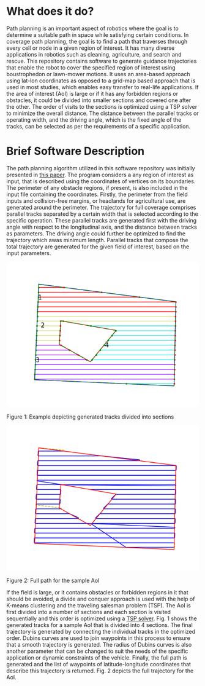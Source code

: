 # What does it do?

Path planning is an important aspect of robotics where the goal is to determine a suitable path in space while satisfying certain conditions. In coverage path planning, the goal is to find a path that traverses through every cell or node in a given region of interest. It has many diverse applications in robotics such as cleaning, agriculture, and search and rescue. This repository contains software to generate guidance trajectories that enable the robot to cover the specified region of interest using boustrophedon or lawn-mower motions. It uses an area-based approach using lat-lon coordinates as opposed to a grid-map based approach that is used in most studies, which enables easy transfer to real-life applications. If the area of interest (AoI) is large or if it has any forbidden regions or obstacles, it could be divided into smaller sections and covered one after the other. The order of visits to the sections is optimized using a TSP solver to minimize the overall distance. The distance between the parallel tracks or operating width, and the driving angle, which is the fixed angle of the tracks, can be selected as per the requirements of a specific application.  

# Brief Software Description

<!-- <img src="images/example_0deg.png" alt="Example depicting generated tracks divided into sections" width="80" height="120"> -->

The path planning algorithm utilized in this software repository was initially presented in [this paper](https://journals.sagepub.com/doi/full/10.5772/56248). The program considers a any region of interest as input, that is described using the coordinates of vertices on its boundaries. The perimeter of any obstacle regions, if present, is also included in the input file containing the coordinates. Firstly, the perimeter from the field inputs and collision-free margins, or headlands for agricultural use, are generated around the perimeter. The trajectory for full coverage comprises parallel tracks separated by a certain width that is selected according to the specific operation. These parallel tracks are generated first with the driving angle with respect to the longitudinal axis, and the distance between tracks as parameters. The driving angle could further be optimized to find the trajectory which awas minimum length. Parallel tracks that compose the total trajectory are generated for the given field of interest, based on the input parameters. 
<!-- <figure markdown="span">
![Figure 1: Example depicting generated tracks divided into sections \label{fig:example1}](images/example_0deg.png){:height="120" width="80"}
  <figcaption>Figure 1: Example depicting generated tracks divided into sections</figcaption>
</figure> -->

![Figure 1: Example depicting generated tracks divided into sections \label{fig:example1}](images/example_0deg.png)

Figure 1: Example depicting generated tracks divided into sections

![Figure 2: Full path for the sample area\label{fig:example2}](images/example_0deg_path.png)

Figure 2: Full path for the sample AoI

If the field is large, or it contains obstacles or forbidden regions in it that should be avoided, a divide and conquer approach is used with the help of K-means clustering and the traveling salesman problem (TSP). The AoI is first divided into a number of sections and each section is visited sequentially and this order is optimized using a [TSP solver](https://pypi.org/project/python_tsp/). Fig. 1 shows the generated tracks for a sample AoI that is divided into 4 sections. The final trajectory is generated by connecting the individual tracks in the optimized order. Dubins curves are used to join waypoints in this process to ensure that a smooth trajectory is generated. The radius of Dubins curves is also another parameter that can be changed to suit the needs of the specific application or dynamic constraints of the vehicle. Finally, the full path is generated and the list of waypoints of latitude-longitude coordinates that describe this trajectory is returned. Fig. 2 depicts the full trajectory for the AoI.


